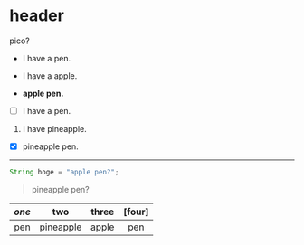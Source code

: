 # header

pico?

* I have a pen.

- I have a apple.

+ **apple pen.**

- [ ] I have a pen.

1. I have pineapple.

- [x] pineapple pen.

_____________________________________

```java
String hoge = "apple pen?";
```

> pineapple pen?

| _one_ | **two** | ~~three~~ | [four] |
|:---:|:---:|:---:|:---:|
| pen | pineapple | apple | pen |
